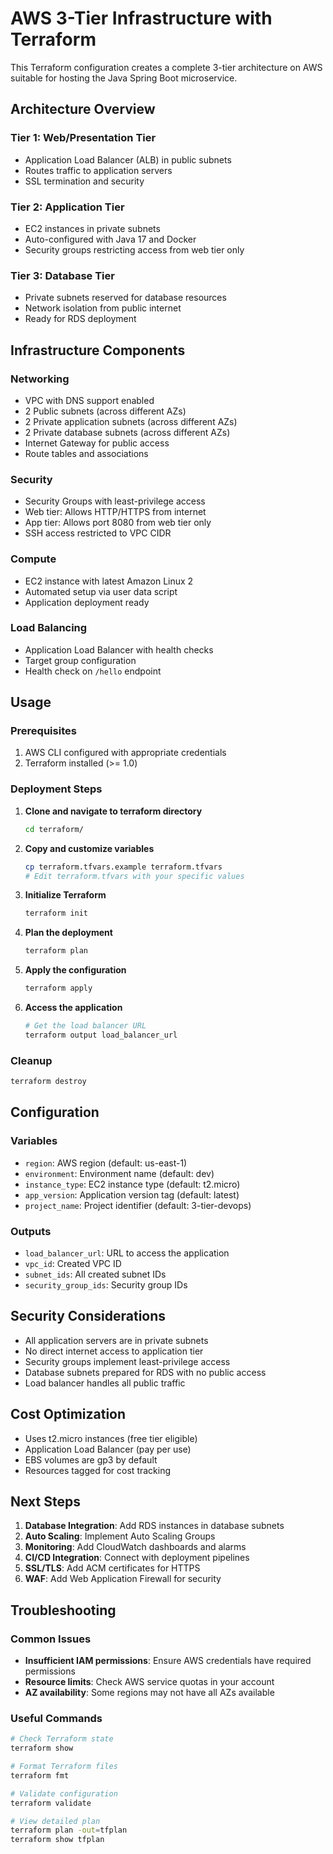 # AWS 3-Tier Infrastructure with Terraform

This Terraform configuration creates a complete 3-tier architecture on AWS suitable for hosting the Java Spring Boot microservice.

## Architecture Overview

### **Tier 1: Web/Presentation Tier**
- Application Load Balancer (ALB) in public subnets
- Routes traffic to application servers
- SSL termination and security

### **Tier 2: Application Tier**
- EC2 instances in private subnets
- Auto-configured with Java 17 and Docker
- Security groups restricting access from web tier only

### **Tier 3: Database Tier**
- Private subnets reserved for database resources
- Network isolation from public internet
- Ready for RDS deployment

## Infrastructure Components

### **Networking**
- VPC with DNS support enabled
- 2 Public subnets (across different AZs)
- 2 Private application subnets (across different AZs) 
- 2 Private database subnets (across different AZs)
- Internet Gateway for public access
- Route tables and associations

### **Security**
- Security Groups with least-privilege access
- Web tier: Allows HTTP/HTTPS from internet
- App tier: Allows port 8080 from web tier only
- SSH access restricted to VPC CIDR

### **Compute**
- EC2 instance with latest Amazon Linux 2
- Automated setup via user data script
- Application deployment ready

### **Load Balancing**
- Application Load Balancer with health checks
- Target group configuration
- Health check on `/hello` endpoint

## Usage

### **Prerequisites**
1. AWS CLI configured with appropriate credentials
2. Terraform installed (>= 1.0)

### **Deployment Steps**

1. **Clone and navigate to terraform directory**
   ```bash
   cd terraform/
   ```

2. **Copy and customize variables**
   ```bash
   cp terraform.tfvars.example terraform.tfvars
   # Edit terraform.tfvars with your specific values
   ```

3. **Initialize Terraform**
   ```bash
   terraform init
   ```

4. **Plan the deployment**
   ```bash
   terraform plan
   ```

5. **Apply the configuration**
   ```bash
   terraform apply
   ```

6. **Access the application**
   ```bash
   # Get the load balancer URL
   terraform output load_balancer_url
   ```

### **Cleanup**
```bash
terraform destroy
```

## Configuration

### **Variables**
- `region`: AWS region (default: us-east-1)
- `environment`: Environment name (default: dev)
- `instance_type`: EC2 instance type (default: t2.micro)
- `app_version`: Application version tag (default: latest)
- `project_name`: Project identifier (default: 3-tier-devops)

### **Outputs**
- `load_balancer_url`: URL to access the application
- `vpc_id`: Created VPC ID
- `subnet_ids`: All created subnet IDs
- `security_group_ids`: Security group IDs

## Security Considerations

- All application servers are in private subnets
- No direct internet access to application tier
- Security groups implement least-privilege access
- Database subnets prepared for RDS with no public access
- Load balancer handles all public traffic

## Cost Optimization

- Uses t2.micro instances (free tier eligible)
- Application Load Balancer (pay per use)
- EBS volumes are gp3 by default
- Resources tagged for cost tracking

## Next Steps

1. **Database Integration**: Add RDS instances in database subnets
2. **Auto Scaling**: Implement Auto Scaling Groups
3. **Monitoring**: Add CloudWatch dashboards and alarms
4. **CI/CD Integration**: Connect with deployment pipelines
5. **SSL/TLS**: Add ACM certificates for HTTPS
6. **WAF**: Add Web Application Firewall for security

## Troubleshooting

### **Common Issues**
- **Insufficient IAM permissions**: Ensure AWS credentials have required permissions
- **Resource limits**: Check AWS service quotas in your account
- **AZ availability**: Some regions may not have all AZs available

### **Useful Commands**
```bash
# Check Terraform state
terraform show

# Format Terraform files
terraform fmt

# Validate configuration
terraform validate

# View detailed plan
terraform plan -out=tfplan
terraform show tfplan
```